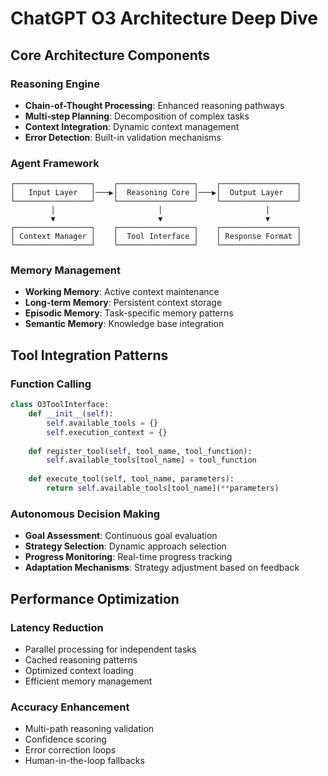 # ChatGPT O3 Architecture Deep Dive

## Core Architecture Components

### Reasoning Engine
- **Chain-of-Thought Processing**: Enhanced reasoning pathways
- **Multi-step Planning**: Decomposition of complex tasks
- **Context Integration**: Dynamic context management
- **Error Detection**: Built-in validation mechanisms

### Agent Framework
```
┌─────────────────┐    ┌─────────────────┐    ┌─────────────────┐
│   Input Layer   │───▶│  Reasoning Core │───▶│  Output Layer   │
└─────────────────┘    └─────────────────┘    └─────────────────┘
         │                       │                       │
         ▼                       ▼                       ▼
┌─────────────────┐    ┌─────────────────┐    ┌─────────────────┐
│ Context Manager │    │  Tool Interface │    │ Response Format │
└─────────────────┘    └─────────────────┘    └─────────────────┘
```

### Memory Management
- **Working Memory**: Active context maintenance
- **Long-term Memory**: Persistent context storage
- **Episodic Memory**: Task-specific memory patterns
- **Semantic Memory**: Knowledge base integration

## Tool Integration Patterns

### Function Calling
```python
class O3ToolInterface:
    def __init__(self):
        self.available_tools = {}
        self.execution_context = {}
    
    def register_tool(self, tool_name, tool_function):
        self.available_tools[tool_name] = tool_function
    
    def execute_tool(self, tool_name, parameters):
        return self.available_tools[tool_name](**parameters)
```

### Autonomous Decision Making
- **Goal Assessment**: Continuous goal evaluation
- **Strategy Selection**: Dynamic approach selection
- **Progress Monitoring**: Real-time progress tracking
- **Adaptation Mechanisms**: Strategy adjustment based on feedback

## Performance Optimization

### Latency Reduction
- Parallel processing for independent tasks
- Cached reasoning patterns
- Optimized context loading
- Efficient memory management

### Accuracy Enhancement
- Multi-path reasoning validation
- Confidence scoring
- Error correction loops
- Human-in-the-loop fallbacks